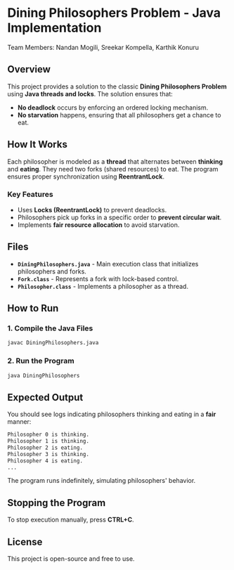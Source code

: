 # Dining Philosophers Problem - Java Implementation
Team Members: Nandan Mogili, Sreekar Kompella, Karthik Konuru

## Overview
This project provides a solution to the classic **Dining Philosophers Problem** using **Java threads and locks**. The solution ensures that:
- **No deadlock** occurs by enforcing an ordered locking mechanism.
- **No starvation** happens, ensuring that all philosophers get a chance to eat.

## How It Works
Each philosopher is modeled as a **thread** that alternates between **thinking** and **eating**. They need two forks (shared resources) to eat. The program ensures proper synchronization using **ReentrantLock**.

### Key Features
- Uses **Locks (ReentrantLock)** to prevent deadlocks.
- Philosophers pick up forks in a specific order to **prevent circular wait**.
- Implements **fair resource allocation** to avoid starvation.

## Files
- **`DiningPhilosophers.java`** - Main execution class that initializes philosophers and forks.
- **`Fork.class`** - Represents a fork with lock-based control.
- **`Philosopher.class`** - Implements a philosopher as a thread.

## How to Run
### 1. Compile the Java Files
```sh
javac DiningPhilosophers.java
```
### 2. Run the Program
```sh
java DiningPhilosophers
```
## Expected Output
You should see logs indicating philosophers thinking and eating in a **fair** manner:
```sh
Philosopher 0 is thinking.
Philosopher 1 is thinking.
Philosopher 2 is eating.
Philosopher 3 is thinking.
Philosopher 4 is eating.
...
```
The program runs indefinitely, simulating philosophers' behavior.
## Stopping the Program
To stop execution manually, press **CTRL+C**.

## License
This project is open-source and free to use.
